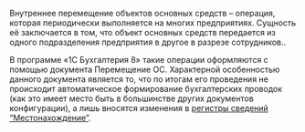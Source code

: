 Внутреннее перемещение объектов основных средств – операция, которая периодически выполняется на многих предприятиях. Сущность её заключается в том, что объект основных средств передается из одного подразделения предприятия в другое в разрезе сотрудников..

В программе «1С Бухгалтерия 8» такие операции оформляются с помощью документа Перемещение ОС. Характерной особенностью данного документа является то, что по итогам его проведения не происходит автоматическое формирование бухгалтерских проводок (как это имеет место быть в большинстве других документов конфигурации), а лишь вносятся изменения в <u>регистры сведений “Местонахождение”</u>.
